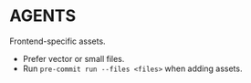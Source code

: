 # AGENTS

Frontend-specific assets.

- Prefer vector or small files.
- Run `pre-commit run --files <files>` when adding assets.
